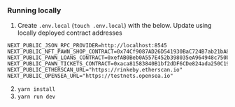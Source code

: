 ### Running locally 
1. Create `.env.local` (`touch .env.local`) with the below. Update using locally deployed contract addresses
```
NEXT_PUBLIC_JSON_RPC_PROVIDER=http://localhost:8545
NEXT_PUBLIC_NFT_PAWN_SHOP_CONTRACT=0x74Cf9087AD26D541930BaC724B7ab21bA8F00a27
NEXT_PUBLIC_PAWN_LOANS_CONTRACT=0xefAB0Beb0A557E452b398035eA964948c750b2Fd
NEXT_PUBLIC_PAWN_TICKETS_CONTRACT=0xaca81583840B1bf2dDF6CDe824ada250C1936B4D
NEXT_PUBLIC_ETHERSCAN_URL="https://rinkeby.etherscan.io"
NEXT_PUBLIC_OPENSEA_URL="https://testnets.opensea.io"
```
2. `yarn install`
3. `yarn run dev`
